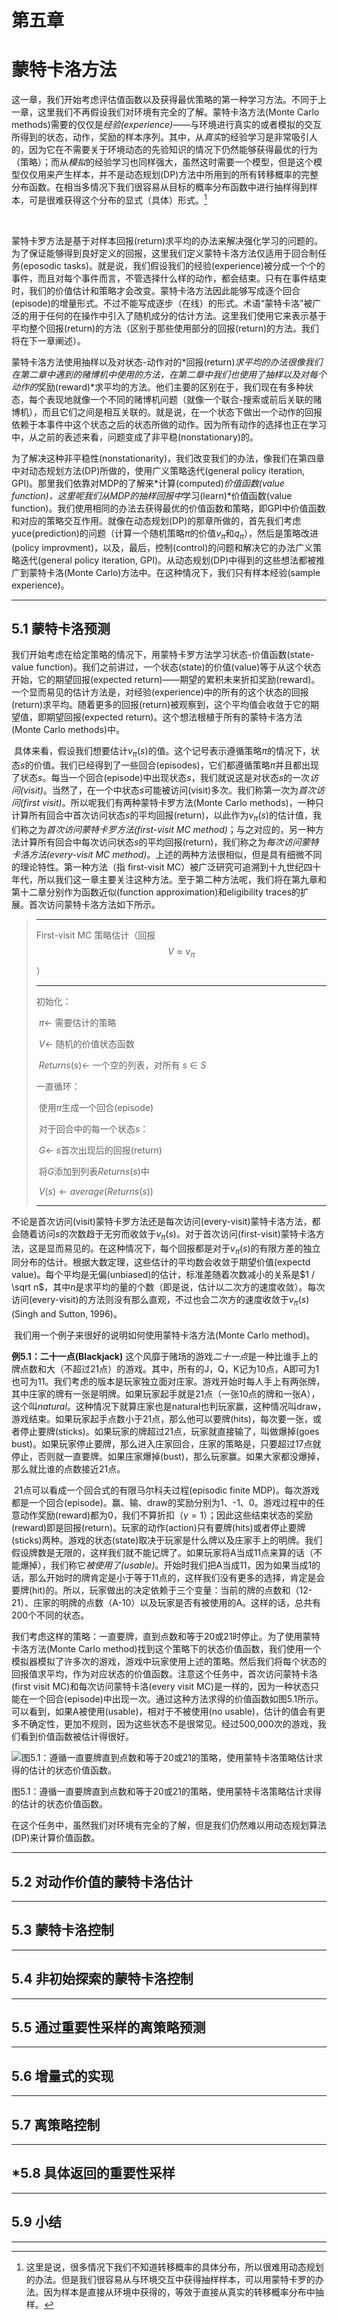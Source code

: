 # 第五章  

# 蒙特卡洛方法

​	这一章，我们开始考虑评估值函数以及获得最优策略的第一种学习方法。不同于上一章，这里我们不再假设我们对环境有完全的了解。蒙特卡洛方法(Monte Carlo methods)需要的仅仅是*经验(experience)*——与环境进行真实的或者模拟的交互所得到的状态，动作，奖励的样本序列。其中，从*真实*的经验学习是非常吸引人的，因为它在不需要关于环境动态的先验知识的情况下仍然能够获得最优的行为（策略）；而从*模拟*的经验学习也同样强大，虽然这时需要一个模型，但是这个模型仅仅用来产生样本，并不是动态规划(DP)方法中所用到的所有转移概率的完整分布函数。在相当多情况下我们很容易从目标的概率分布函数中进行抽样得到样本，可是很难获得这个分布的显式（具体）形式。[^译者注1]

​		

[^译者注1]: 这里是说，很多情况下我们不知道转移概率的具体分布，所以很难用动态规划的办法。但是我们很容易从与环境交互中获得抽样样本，可以用蒙特卡罗的办法。因为样本是直接从环境中获得的，等效于直接从真实的转移概率分布中抽样。

​	蒙特卡罗方法是基于对样本回报(return)求平均的办法来解决强化学习的问题的。为了保证能够得到良好定义的回报，这里我们定义蒙特卡洛方法仅适用于回合制任务(eposodic tasks)。就是说，我们假设我们的经验(experience)被分成一个个的事件，而且对每个事件而言，不管选择什么样的动作，都会结束。只有在事件结束时，我们的价值估计和策略才会改变。蒙特卡洛方法因此能够写成逐个回合(episode)的增量形式。不过不能写成逐步（在线）的形式。术语“蒙特卡洛”被广泛的用于任何的在操作中引入了随机成分的估计方法。这里我们使用它来表示基于平均整个回报(return)的方法（区别于那些使用部分的回报(return)的方法。我们将在下一章阐述）。

​	蒙特卡洛方法使用抽样以及对状态-动作对的*回报(return)*求平均的办法很像我们在第二章中遇到的赌博机中使用的方法，在第二章中我们也使用了抽样以及对每个动作的*奖励(reward)*求平均的方法。他们主要的区别在于，我们现在有多种状态，每个表现地就像一个不同的赌博机问题（就像一个联合-搜索或前后关联的赌博机），而且它们之间是相互关联的。就是说，在一个状态下做出一个动作的回报依赖于本事件中这个状态之后的状态所做的动作。因为所有动作的选择也正在学习中，从之前的表述来看，问题变成了非平稳(nonstationary)的。

​	为了解决这种非平稳性(nonstationarity)，我们改变我们的办法，像我们在第四章中对动态规划方法(DP)所做的，使用广义策略迭代(general policy iteration, GPI)。那里我们依靠对MDP的了解来*计算(computed)*价值函数(value function)，这里呢我们从MDP的抽样回报中*学习(learn)*价值函数(value function)。我们使用相同的办法去获得最优的价值函数和策略，即GPI中价值函数和对应的策略交互作用。就像在动态规划(DP)的那章所做的，首先我们考虑yuce(prediction)的问题（计算一个随机策略$\pi$的价值$v_{\pi}$和$q_{\pi}$），然后是策略改进(policy improvment)，以及，最后，控制(control)的问题和解决它的办法广义策略迭代(general policy iteration, GPI)。从动态规划(DP)中得到的这些想法都被推广到蒙特卡洛(Monte Carlo)方法中。在这种情况下，我们只有样本经验(sample experience)。



---



## 5.1 蒙特卡洛预测

​	我们开始考虑在给定策略的情况下，用蒙特卡罗方法学习状态-价值函数(state-value function)。我们之前讲过，一个状态(state)的价值(value)等于从这个状态开始，它的期望回报(expected return)——期望的累积未来折扣奖励(reward)。一个显而易见的估计方法是，对经验(experience)中的所有的这个状态的回报(return)求平均。随着更多的回报(return)被观察到，这个平均值会收敛于它的期望值，即期望回报(expected return)。这个想法根植于所有的蒙特卡洛方法(Monte Carlo methods)中。

​	具体来看，假设我们想要估计$v_{\pi}({s})$的值。这个记号表示遵循策略$\pi$的情况下，状态$s$的价值。我们已经得到了一些回合(episodes)，它们都遵循策略$\pi$并且都出现了状态$s$。每当一个回合(episode)中出现状态$s$，我们就说这是对状态$s$的一次*访问(visit)*。当然了，在一个中状态$s$可能被访问(visit)多次。我们称第一次为*首次访问(first visit)*。所以呢我们有两种蒙特卡罗方法(Monte Carlo methods)，一种只计算所有回合中首次访问状态$s$的平均回报(return)，以此作为$v_\pi(s)$的估计值，我们称之为*首次访问蒙特卡罗方法(first-visit MC method)*；与之对应的，另一种方法计算所有回合中每次访问状态$s$的平均回报(return)，我们称之为*每次访问蒙特卡洛方法(every-visit MC method)*。上述的两种方法很相似，但是具有细微不同的理论特性。第一种方法（指 first-visit MC）被广泛研究可追溯到十九世纪四十年代，所以我们这一章主要关注这种方法。至于第二种方法呢，我们将在第九章和第十二章分别作为函数近似(function approximation)和eligibility traces的扩展。首次访问蒙特卡洛方法如下所示。

> ---
>
> First-visit MC 策略估计（回报$$V \approx v_\pi$$）
>
> ---
>
> 初始化：
>
> ​	$\pi \leftarrow$ 需要估计的策略
>
> ​	$V \leftarrow$ 随机的价值状态函数
>
> ​	$Returns(s) \leftarrow$ 一个空的列表，对所有 $s \in S$ 
>
> 
>
> 一直循环：
>
> ​	使用$\pi$生成一个回合(episode)
>
> ​	对于回合中的每一个状态$s$：
>
> ​		$G \leftarrow$ $s$首次出现后的回报(return)
>
> ​		将$G$添加到列表$Returns(s)$中
>
> ​		$V(s) \leftarrow average(Returns(s))$
>
> ---

​	不论是首次访问(visit)蒙特卡罗方法还是每次访问(every-visit)蒙特卡洛方法，都会随着访问$s$的次数趋于无穷而收敛于$v_\pi(s)$。对于首次访问(first-visit)蒙特卡洛方法，这是显而易见的。在这种情况下，每个回报都是对于$v_\pi(s)$的有限方差的独立同分布的估计。根据大数定理，这些估计的平均数会收敛于期望价值(expectd value)。每个平均是无偏(unbiased)的估计，标准差随着次数减小的关系是$1 / \sqrt n$，其中$n$是求平均的量的个数（即是说，估计以二次方的速度收敛）。每次访问(every-visit)的方法则没有那么直观，不过也会二次方的速度收敛于$v_\pi(s)$(Singh and Sutton, 1996)。

​	我们用一个例子来很好的说明如何使用蒙特卡洛方法(Monte Carlo method)。

**例5.1：二十一点(Blackjack)**	这个风靡于赌场的游戏*二十一点*是一种比谁手上的牌点数和大（不超过21点）的游戏。其中，所有的J，Q，K记为10点，A即可为1也可为11。我们考虑的版本是玩家独立面对庄家。游戏开始时每人手上有两张牌，其中庄家的牌有一张是明牌。如果玩家起手就是21点（一张10点的牌和一张A），这个叫*natural*。这种情况下就算庄家也是natural也判玩家赢，这种情况叫draw，游戏结束。如果玩家起手点数小于21点，那么他可以要牌(hits)，每次要一张，或者停止要牌(sticks)。如果玩家的牌超过21点，玩家就直接输了，叫做爆掉(goes bust)。如果玩家停止要牌，那么进入庄家回合，庄家的策略是，只要超过17点就停止，否则就一直要牌。如果庄家爆掉(bust)，那么玩家赢。如果大家都没爆掉，那么就比谁的点数接近21点。

​	21点可以看成一个回合式的有限马尔科夫过程(episodic finite MDP)。每次游戏都是一个回合(episode)。赢、输、draw的奖励分别为1、-1、0。游戏过程中的任意动作奖励(reward)都为0，我们不算折扣（$\gamma = 1$）；因此这些结束状态的奖励(reward)即是回报(return)。玩家的动作(action)只有要牌(hits)或者停止要牌(sticks)两种。游戏的状态(state)取决于玩家是什么牌以及庄家手上的明牌。我们假设牌数是无限的，这样我们就不能记牌了。如果玩家将A当成11点来算的话（不能爆掉），我们称它*被使用了(usable)*。开始时我们把A当成11，因为如果当成1的话，那么开始时的牌肯定是小于等于11点的，这样我们没有更多的选择，肯定是会要牌(hit)的。所以，玩家做出的决定依赖于三个变量：当前的牌的点数和（12-21）、庄家的明牌的点数（A-10）以及玩家是否有被使用的A。这样的话，总共有200个不同的状态。

​	我们考虑这样的策略：一直要牌，直到点数和等于20或21时停止。为了使用蒙特卡洛方法(Monte Carlo method)找到这个策略下的状态价值函数，我们使用一个模拟器模拟了许多次的游戏，游戏中玩家使用上述的策略。然后我们将每个状态的回报值求平均，作为对应状态的价值函数。注意这个任务中，首次访问蒙特卡洛(first visit MC)和每次访问蒙特卡洛(every visit MC)是一样的，因为一种状态只能在一个回合(episode)中出现一次。通过这种方法求得的价值函数如图5.1所示。可以看到，如果A被使用(usable)，相对于不被使用(no usable)，估计的值会有更多不确定性，更加不规则，因为这些状态不是很常见。经过500,000次的游戏，我们看到价值函数被估计得很好。

![图5.1：遵循一直要牌直到点数和等于20或21的策略，使用蒙特卡洛策略估计求得的估计的状态价值函数。](/img/figure5.1.png)

图5.1：遵循一直要牌直到点数和等于20或21的策略，使用蒙特卡洛策略估计求得的估计的状态价值函数。

​	在这个任务中，虽然我们对环境有完全的了解，但是我们仍然难以用动态规划算法(DP)来计算价值函数。

---



## 5.2 对动作价值的蒙特卡洛估计



---



## 5.3 蒙特卡洛控制



---



## 5.4 非初始探索的蒙特卡洛控制



---



## 5.5 通过重要性采样的离策略预测



---



## 5.6 增量式的实现



---



## 5.7 离策略控制



---



## *5.8 具体返回的重要性采样



---



## 5.9 小结



---



 

